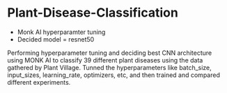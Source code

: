 # Plant-Disease-Classification

- Monk AI hyperparamter tuning 
-  Decided model = resnet50

Performing hyperparameter tuning and deciding best CNN architecture using MONK AI to classify 39 different plant diseases using the data gathered by Plant Village. Tunned the hyperparameters like batch_size, input_sizes, learning_rate, optimizers, etc, and then trained and compared different experiments.
